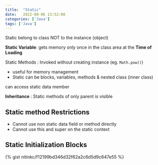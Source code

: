```yaml
---
title:  "Static"
date:   2022-08-06 13:52:00
categories: ['Java']
tags: ['Java']
---
```


Static belong to class NOT to the instance (object)

**Static Variable**: gets memory only once in the class area at the **Time of
Loading**

Static Methods : Invoked without creating instance (eg. `Math.pow()`)

* useful for memory management
* Static can be blocks, variables, methods & nested class (inner class)

can access static data member

**Inheritance** : Static methods of only parent is visible

## Static method Restrictions

* Cannot use non static data field or method directly
* Cannot use this and super on the static context

## Static Initialization Blocks

{% gist nitinkc/f12199bd346d32f62a2c6d5d9c647e55 %}
